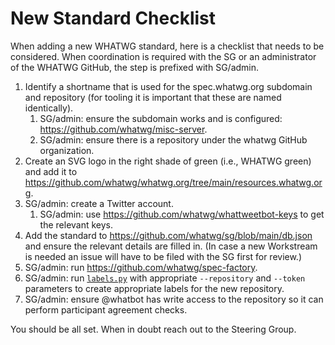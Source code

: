 # New Standard Checklist

When adding a new WHATWG standard, here is a checklist that needs to be considered. When coordination is required with the SG or an administrator of the WHATWG GitHub, the step is prefixed with SG/admin.

1. Identify a shortname that is used for the spec.whatwg.org subdomain and repository (for tooling it is important that these are named identically).
   1. SG/admin: ensure the subdomain works and is configured: https://github.com/whatwg/misc-server.
   1. SG/admin: ensure there is a repository under the whatwg GitHub organization.
1. Create an SVG logo in the right shade of green (i.e., WHATWG green) and add it to https://github.com/whatwg/whatwg.org/tree/main/resources.whatwg.org.
1. SG/admin: create a Twitter account.
   1. SG/admin: use https://github.com/whatwg/whattweetbot-keys to get the relevant keys.
1. Add the standard to https://github.com/whatwg/sg/blob/main/db.json and ensure the relevant details are filled in. (In case a new Workstream is needed an issue will have to be filed with the SG first for review.)
1. SG/admin: run https://github.com/whatwg/spec-factory.
1. SG/admin: run [`labels.py`](./labels.py) with appropriate `--repository` and `--token` parameters to create appropriate labels for the new repository.
1. SG/admin: ensure @whatbot has write access to the repository so it can perform participant agreement checks.

You should be all set. When in doubt reach out to the Steering Group.
